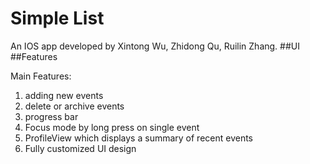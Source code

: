 # Simple List
An IOS app developed by Xintong Wu, Zhidong Qu, Ruilin Zhang.
##UI
##Features

Main Features:
1. adding new events
2. delete or archive events
3. progress bar
4. Focus mode by long press on single event
5. ProfileView which displays a summary of recent events
6. Fully customized UI design
